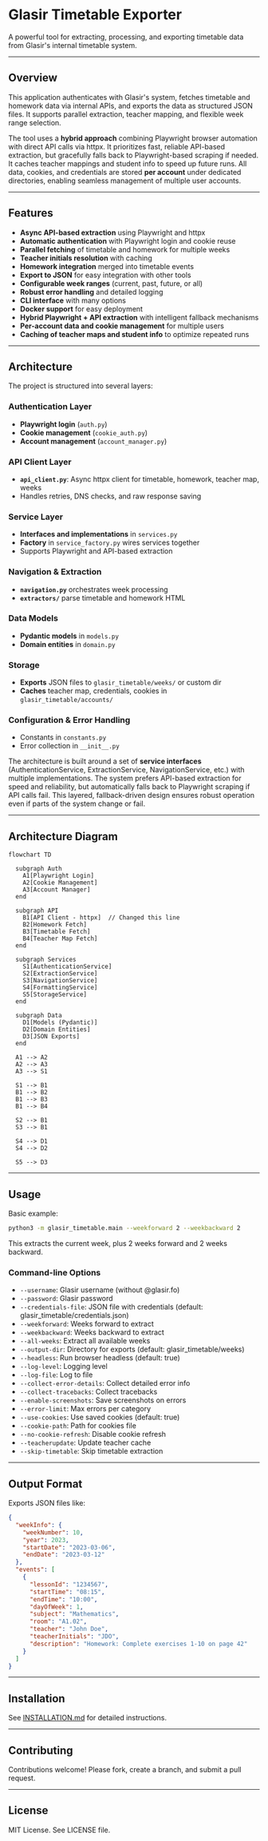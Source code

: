 # Glasir Timetable Exporter

A powerful tool for extracting, processing, and exporting timetable data from Glasir's internal timetable system.

---

## Overview

This application authenticates with Glasir's system, fetches timetable and homework data via internal APIs, and exports the data as structured JSON files. It supports parallel extraction, teacher mapping, and flexible week range selection.

The tool uses a **hybrid approach** combining Playwright browser automation with direct API calls via httpx. It prioritizes fast, reliable API-based extraction, but gracefully falls back to Playwright-based scraping if needed. It caches teacher mappings and student info to speed up future runs. All data, cookies, and credentials are stored **per account** under dedicated directories, enabling seamless management of multiple user accounts.

---

## Features

- **Async API-based extraction** using Playwright and httpx
- **Automatic authentication** with Playwright login and cookie reuse
- **Parallel fetching** of timetable and homework for multiple weeks
- **Teacher initials resolution** with caching
- **Homework integration** merged into timetable events
- **Export to JSON** for easy integration with other tools
- **Configurable week ranges** (current, past, future, or all)
- **Robust error handling** and detailed logging
- **CLI interface** with many options
- **Docker support** for easy deployment
- **Hybrid Playwright + API extraction** with intelligent fallback mechanisms
- **Per-account data and cookie management** for multiple users
- **Caching of teacher maps and student info** to optimize repeated runs

---

## Architecture

The project is structured into several layers:

### Authentication Layer
- **Playwright login** (`auth.py`)
- **Cookie management** (`cookie_auth.py`)
- **Account management** (`account_manager.py`)

### API Client Layer
- **`api_client.py`**: Async httpx client for timetable, homework, teacher map, weeks
- Handles retries, DNS checks, and raw response saving

### Service Layer
- **Interfaces and implementations** in `services.py`
- **Factory** in `service_factory.py` wires services together
- Supports Playwright and API-based extraction

### Navigation & Extraction
- **`navigation.py`** orchestrates week processing
- **`extractors/`** parse timetable and homework HTML

### Data Models
- **Pydantic models** in `models.py`
- **Domain entities** in `domain.py`

### Storage
- **Exports** JSON files to `glasir_timetable/weeks/` or custom dir
- **Caches** teacher map, credentials, cookies in `glasir_timetable/accounts/`

### Configuration & Error Handling
- Constants in `constants.py`
- Error collection in `__init__.py`

The architecture is built around a set of **service interfaces** (AuthenticationService, ExtractionService, NavigationService, etc.) with multiple implementations. The system prefers API-based extraction for speed and reliability, but automatically falls back to Playwright scraping if API calls fail. This layered, fallback-driven design ensures robust operation even if parts of the system change or fail.

---

## Architecture Diagram

```mermaid
flowchart TD

  subgraph Auth
    A1[Playwright Login]
    A2[Cookie Management]
    A3[Account Manager]
  end

  subgraph API
    B1[API Client - httpx]  // Changed this line
    B2[Homework Fetch]
    B3[Timetable Fetch]
    B4[Teacher Map Fetch]
  end

  subgraph Services
    S1[AuthenticationService]
    S2[ExtractionService]
    S3[NavigationService]
    S4[FormattingService]
    S5[StorageService]
  end

  subgraph Data
    D1[Models (Pydantic)]
    D2[Domain Entities]
    D3[JSON Exports]
  end

  A1 --> A2
  A2 --> A3
  A3 --> S1

  S1 --> B1
  B1 --> B2
  B1 --> B3
  B1 --> B4

  S2 --> B1
  S3 --> B1

  S4 --> D1
  S4 --> D2

  S5 --> D3
```

---

## Usage

Basic example:

```bash
python3 -m glasir_timetable.main --weekforward 2 --weekbackward 2
```

This extracts the current week, plus 2 weeks forward and 2 weeks backward.

### Command-line Options

- `--username`: Glasir username (without @glasir.fo)
- `--password`: Glasir password
- `--credentials-file`: JSON file with credentials (default: glasir_timetable/credentials.json)
- `--weekforward`: Weeks forward to extract
- `--weekbackward`: Weeks backward to extract
- `--all-weeks`: Extract all available weeks
- `--output-dir`: Directory for exports (default: glasir_timetable/weeks)
- `--headless`: Run browser headless (default: true)
- `--log-level`: Logging level
- `--log-file`: Log to file
- `--collect-error-details`: Collect detailed error info
- `--collect-tracebacks`: Collect tracebacks
- `--enable-screenshots`: Save screenshots on errors
- `--error-limit`: Max errors per category
- `--use-cookies`: Use saved cookies (default: true)
- `--cookie-path`: Path for cookies file
- `--no-cookie-refresh`: Disable cookie refresh
- `--teacherupdate`: Update teacher cache
- `--skip-timetable`: Skip timetable extraction

---

## Output Format

Exports JSON files like:

```json
{
  "weekInfo": {
    "weekNumber": 10,
    "year": 2023,
    "startDate": "2023-03-06",
    "endDate": "2023-03-12"
  },
  "events": [
    {
      "lessonId": "1234567",
      "startTime": "08:15",
      "endTime": "10:00",
      "dayOfWeek": 1,
      "subject": "Mathematics",
      "room": "A1.02",
      "teacher": "John Doe",
      "teacherInitials": "JDO",
      "description": "Homework: Complete exercises 1-10 on page 42"
    }
  ]
}
```

---

## Installation

See [INSTALLATION.md](INSTALLATION.md) for detailed instructions.

---

## Contributing

Contributions welcome! Please fork, create a branch, and submit a pull request.

---

## License

MIT License. See LICENSE file.
